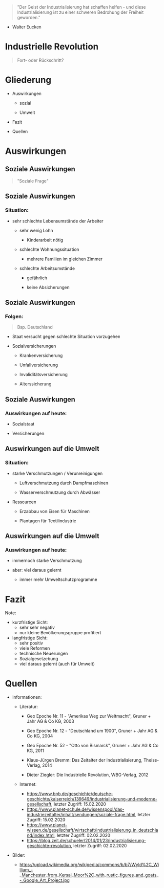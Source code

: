 > "Der Geist der Industrialisierung hat schaffen helfen - und diese Industrialisierung ist zu einer schweren Bedrohung der Freiheit geworden."
  - Walter Eucken




# Industrielle Revolution

> Fort- oder Rückschritt?



# Gliederung


+ Auswirkungen

  + sozial
  
  + Umwelt
  
+ Fazit

+ Quellen



# Auswirkungen


## Soziale Auswirkungen

> "Soziale Frage"


## Soziale Auswirkungen

### Situation:

+ sehr schlechte Lebensumstände der Arbeiter

  + sehr wenig Lohn <!-- .element: class="fragment" -->
    
    <span class="fragment appear">
    
    + Kinderarbeit nötig
    
    </span>
    
  + schlechte Wohnungssituation <!-- .element: class="fragment" -->
  
    <span class="fragment appear">
    
    + mehrere Familien im gleichen Zimmer
    
    </span>
    
  + schlechte Arbeitsumstände <!-- .element: class="fragment" -->
  
    <span class="fragment appear">
  
    + gefährlich
    
    + keine Absicherungen
    
    </span>


## Soziale Auswirkungen

### Folgen:

> Bsp. Deutschland

+ Staat versucht gegen schlechte Situation vorzugehen

+ Sozialversicherungen

  <span class="fragment appear">

  + Krankenversicherung
  
  + Unfallversicherung
  
  + Invaliditätsversicherung
  
  + Alterssicherung
  
  </span>


## Soziale Auswirkungen

### Auswirkungen auf heute:

+ Sozialstaat

+ Versicherungen


  


## Auswirkungen auf die Umwelt

### Situation:

+ starke Verschmutzungen / Verunreinigungen

  <span class="fragment appear">
  
  + Luftverschmutzung durch Dampfmaschinen
  
  + Wasserverschmutzung durch Abwässer

  </span>

+ Ressourcen

  <span class="fragment appear">
  
  + Erzabbau von Eisen für Maschinen
  
  + Plantagen für Textilindustrie

  </span>  


## Auswirkungen auf die Umwelt

### Auswirkungen auf heute:

+ immernoch starke Verschmutzung

+ aber: viel daraus gelernt

  + immer mehr Umweltschutzprogramme



# Fazit
Note:
+ kurzfristige Sicht:
  + sehr sehr negativ
  + nur kleine Bevölkerungsgruppe profitiert
+ langfristige Sicht:
  + sehr positiv
  + viele Reformen
  + technische Neuerungen
  + Sozialgesetzebung
  + viel daraus gelernt (auch für Umwelt)



# Quellen

+ Informationen:

  + Literatur:
  
    + Geo Epoche Nr. 11 - "Amerikas Weg zur Weltmacht", Gruner + Jahr AG & Co KG, 2003
    
    + Geo Epoche Nr. 12 - "Deutschland um 1900", Gruner + Jahr AG & Co KG, 2004
    
    + Geo Epoche Nr. 52 - "Otto von Bismarck", Gruner + Jahr AG & Co KG, 2011
    
    +	Klaus-Jürgen Bremm: Das Zeitalter der Industrialisierung, Theiss-Verlag, 2014
    
    +	Dieter Ziegler: Die Industrielle Revolution, WBG-Verlag, 2012
    
  + Internet:
  
    +	https://www.bpb.de/geschichte/deutsche-geschichte/kaiserreich/139649/industrialisierung-und-moderne-gesellschaft, letzter Zugriff: 15.02.2020
    + https://www.planet-schule.de/wissenspool/das-industriezeitalter/inhalt/sendungen/soziale-frage.html, letzter Zugriff: 15.02.2020
    +	https://www.planet-wissen.de/gesellschaft/wirtschaft/industrialisierung_in_deutschland/index.html, letzter Zugriff: 02.02.2020
    +	https://blog.zeit.de/schueler/2014/01/23/industrialisierung-geschichte-revolution, letzter Zugriff: 02.02.2020

+ Bilder:

  + https://upload.wikimedia.org/wikipedia/commons/b/b7/Wyld%2C_William_-_Manchester_from_Kersal_Moor%2C_with_rustic_figures_and_goats_-_Google_Art_Project.jpg
